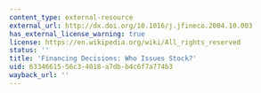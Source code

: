 ```yaml
---
content_type: external-resource
external_url: http://dx.doi.org/10.1016/j.jfineco.2004.10.003
has_external_license_warning: true
license: https://en.wikipedia.org/wiki/All_rights_reserved
status: ''
title: 'Financing Decisions: Who Issues Stock?'
uid: 63346615-56c3-4018-a7db-b4c6f7a774b3
wayback_url: ''
---
```

